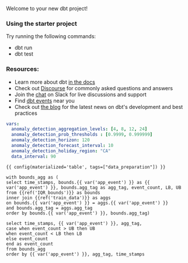 Welcome to your new dbt project!

### Using the starter project

Try running the following commands:
- dbt run
- dbt test


### Resources:
- Learn more about dbt [in the docs](https://docs.getdbt.com/docs/introduction)
- Check out [Discourse](https://discourse.getdbt.com/) for commonly asked questions and answers
- Join the [chat](https://community.getdbt.com/) on Slack for live discussions and support
- Find [dbt events](https://events.getdbt.com) near you
- Check out [the blog](https://blog.getdbt.com/) for the latest news on dbt's development and best practices

``` yml
vars:
  anomaly_detection_aggregation_levels: [4, 8, 12, 24]
  anomaly_detection_prob_thresholds : [0.9999, 0.999999]
  anomaly_detection_horizon: 120
  anomaly_detection_forecast_interval: 10
  anomaly_detection_holiday_region: "CA"
  data_interval: 90
```

``` jinja
{{ config(materialized='table', tags=["data_preparation"]) }}

with bounds_agg as (
select time_stamps, bounds.{{ var('app_event') }} as {{ var('app_event') }}, bounds.agg_tag as agg_tag, event_count, LB, UB
from {{ref('IQR_bounds')}} as bounds
inner join {{ref('train_data')}} as aggs
on bounds.{{ var('app_event') }} = aggs.{{ var('app_event') }}
and bounds.agg_tag = aggs.agg_tag
order by bounds.{{ var('app_event') }}, bounds.agg_tag)

select time_stamps, {{ var('app_event') }}, agg_tag,
case when event_count > UB then UB
when event_count < LB then LB
else event_count
end as event_count
from bounds_agg
order by {{ var('app_event') }}, agg_tag, time_stamps
```
